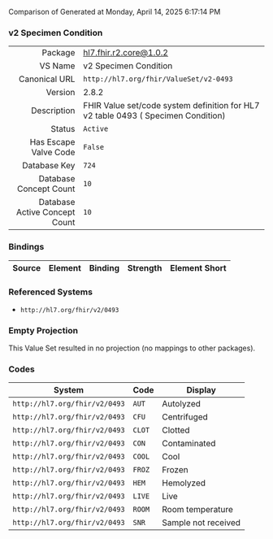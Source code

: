 Comparison of 
Generated at Monday, April 14, 2025 6:17:14 PM

### v2 Specimen Condition

|      |     |
| ---: | --- |
| Package | hl7.fhir.r2.core@1.0.2 |
| VS Name | v2 Specimen Condition |
| Canonical URL | `http://hl7.org/fhir/ValueSet/v2-0493` |
| Version | 2.8.2 |
| Description | FHIR Value set/code system definition for HL7 v2 table 0493 ( Specimen Condition) |
| Status | `Active` |
| Has Escape Valve Code | `False` |
| Database Key | `724` |
| Database Concept Count | `10` |
| Database Active Concept Count | `10` |
### Bindings

| Source | Element | Binding | Strength | Element Short |
| ------ | ------- | ------- | -------- | ------------- |

### Referenced Systems

* `http://hl7.org/fhir/v2/0493`
### Empty Projection

This Value Set resulted in no projection (no mappings to other packages).

### Codes

| System | Code | Display |
| ------ | ---- | ------- |
| `http://hl7.org/fhir/v2/0493` | `AUT` | Autolyzed |
| `http://hl7.org/fhir/v2/0493` | `CFU` | Centrifuged |
| `http://hl7.org/fhir/v2/0493` | `CLOT` | Clotted |
| `http://hl7.org/fhir/v2/0493` | `CON` | Contaminated |
| `http://hl7.org/fhir/v2/0493` | `COOL` | Cool |
| `http://hl7.org/fhir/v2/0493` | `FROZ` | Frozen |
| `http://hl7.org/fhir/v2/0493` | `HEM` | Hemolyzed |
| `http://hl7.org/fhir/v2/0493` | `LIVE` | Live |
| `http://hl7.org/fhir/v2/0493` | `ROOM` | Room temperature |
| `http://hl7.org/fhir/v2/0493` | `SNR` | Sample not received |

